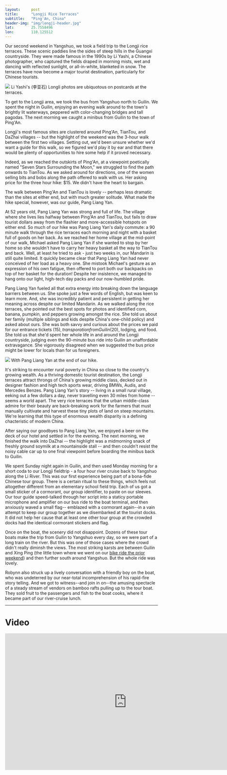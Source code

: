 ```yaml
---
layout: 	post
title:  	"Longji Rice Terraces"
subtitle:   "Ping'An, China"
header-img: "img/longji-header.jpg"
lat: 		25.7558496
lon: 		110.125512
---
```


Our second weekend in Yangshuo, we took a field trip to the Longji rice terraces.  These scenic paddies line the sides of steep hills in the Guangxi countryside. They were made famous in the 1990s by Li Yashi, a Chinese photographer, who captured the fields draped in morning mists, wet and dancing with reflected sunlight, or all-in-white, blanketed in snow. The terraces have now become a major tourist destination, particularly for Chinese tourists. 

<img src="{{ site.baseurl }}/img/longji-li-yashi.jpg">
<span class="caption text-muted">Li Yashi's (李亚石) Longli photos are ubiquotous on postcards at the terraces.</span>

To get to the Longji area, we took the bus from Yangshuo north to Guilin.  We spent the night in Guilin, enjoying an evening walk around to the town's brightly lit waterways, peppered with color-changing bridges and tall pagodas. The next morning we caught a minibus from Guilin to the town of Ping'An. 

Longji's most famous sites are clustered around Ping'An, TianTou, and DaZhai villages -- but the highlight of the weekend was the 3-hour walk between the first two villages. Setting out, we'd been unsure whether we'd want a guide for this walk, so we figured we'd play it by ear and that there would be plenty of opportunities to hire some help if it proved necessary.

Indeed, as we reached the outskirts of Ping'An, at a viewpoint poetically named "Seven Stars Surrounding the Moon," we struggled to find the path onwards to TianTou. As we asked around for directions, one of the women selling bits and bobs along the path offered to walk with us.  Her asking price for the three hour hike: $15.  We didn't have the heart to bargain.

The walk between Ping'An and TianTou is lovely -- perhaps less dramatic than the sites at either end, but with much greater solitude. What made the hike special, however, was our guide, Pang Liang Yan.

At 52 years old, Pang Liang Yan was strong and full of life.  The village where she lives lies halfway between Ping'An and TianTou, but fails to draw tourist dollars away from the flashier and more-accessible hotspots on either end.  So much of our hike was Pang Liang Yan's daily commute: a 90 minute walk through the rice terraces each morning and night with a basket full of goods on her back.  As we reached her home village at the mid-point of our walk, Michael asked Pang Liang Yan if she wanted to stop by her home so she wouldn't have to carry her heavy basket all the way to TianTou and back. Well, at least he tried to ask - just two weeks in, our Mandarin is still quite limited. It quickly became clear that Pang Liang Yan had never conceived of her load as a heavy one. She mistook Michael's gesture as an expression of his own fatigue, then offered to port both our backpacks on top of her basket for the duration! Despite her insistence, we managed to hang onto our light, high-tech day packs and our now-humbled pride.

Pang Liang Yan fueled all that extra energy into breaking down the language barriers between us. She spoke just a few words of English, but was keen to learn more. And, she was incredibly patient and persistent in getting her meaning across despite our limited Mandarin. As we walked along the rice terraces, she pointed out the best spots for photos and identified corn, banana, pumpkin, and peppers growing amongst the rice. She told us about her family (multiple siblings and kids despite China's one-child policy) and asked about ours. She was both savvy and curious about the prices we paid for our entrance tickets ($15), transporation from Guilin ($20), lodging, and food. She told us that she'd spent her whole life in and around the Longji countryside, judging even the 90-minute bus ride into Guilin an unaffordable extravagance. She vigorously disagreed when we suggested the bus price might be lower for locals than for us foreigners.

<img src="{{ site.baseurl }}/img/longji-pangliangyan.jpg">
<span class="caption text-muted">With Pang Liang Yan at the end of our hike.</span>

It's striking to encounter rural poverty in China so close to the country's growing wealth. As a thriving domestic tourist destination, the Longji terraces attract throngs of China's growing middle class, decked out in designer fashion and high tech sports wear, driving BMWs, Audis, and Mercedes Benzes. Pang Liang Yan's story -- living in a small rural village, eeking out a few dollars a day, never travelling even 30 miles from home -- seems a world apart.  The very rice terraces that the urban middle-class admire for their beauty are back-breaking work for the farmers that must manually cultivate and harvest these tiny plots of land on steep mountains. We're learning that this type of enormous wealth disparity is a defining chacteristic of modern China.

After saying our goodbyes to Pang Liang Yan, we enjoyed a beer on the deck of our hotel and settled in for the evening. The next morning, we finished the walk into DaZhai -- the highlight was a midmorning snack of freshly ground soymilk at a mountainside stall -- and then couldn't resist the noisy cable car up to one final viewpoint before boarding the minibus back to Guilin.

We spent Sunday night again in Guilin, and then used Monday morning for a short coda to our Longji fieldtrip - a four hour river cruise back to Yangshuo along the Li River.  This was our first experience being part of a bona-fide Chinese tour group. There is a certain ritual to these things, which feels not altogether different from an elementary school field trip. Each of us got a small sticker of a cormorant, our group identifier, to paste on our sleeves. Our tour guide speed-talked through her script into a staticy portable microphone and amplifier on our bus ride to the boat terminal, and then anxiously waved a small flag-- emblazed with a cormorant again--in a vain attempt to keep our group together as we disembarked at the tourist docks. It did not help her cause that at least one other tour group at the crowded docks had the identical cormorant stickers and flag.

Once on the boat, the scenery did not disappoint.  Dozens of these tour boats make the trip from Guilin to Yangshuo every day, so we were part of a long train on the river. But this was one of those cases where the crowd didn't really diminsh the views. The most striking karsts are between Guilin and Xing Ping (the little town where we went on our [bike ride the prior weekend](/steffen-adventures/2015/07/12/yangshuo-cycling/)) and then further south around Yangshuo. But the whole ride was lovely.  

Robynn also struck up a lively conversation with a friendly boy on the boat, who was undeterred by our near-total incomprehension of his rapid-fire story telling. And we got to witness--and join in on--the amusing spectacle of a steady stream of vendors on bamboo rafts pulling up to the tour boat. They sold fruit to the passengers and fish to the boat cooks, where it became part of our river-cruise lunch.

---

# Video

<iframe src="https://player.vimeo.com/video/136206311" width="800" height="450" frameborder="0" webkitallowfullscreen mozallowfullscreen allowfullscreen></iframe>




